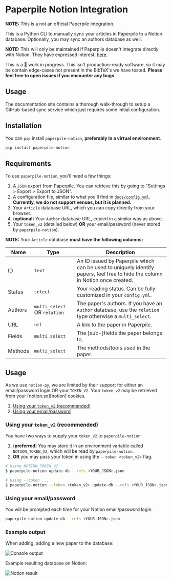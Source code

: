 # Paperpile Notion Integration

**NOTE:** This is a not an official Paperpile integration.

This is a Python CLI to manually sync your articles in Paperpile to a Notion database.
Optionally, you may sync an authors database as well.

**NOTE:** This will only be maintained if Paperpile doesn't integrate directly
with Notion. They have expressed interest, [here][forum.paperpile/notion].

[gsarti]: https://github.com/gsarti/paperpile-notion
[forum.paperpile/notion]: https://forum.paperpile.com/t/suggestion-for-notion-hook/

This is a :construction: work in progress. This isn't production-ready software, so it
may be contain edge-cases not present in the BibTeX's we have tested. **Please feel
free to open issues if you encounter any bugs.**

## Usage

The documentation site contains a thorough walk-through to setup a GitHub-based
sync service which just requires some initial configuration.

## Installation 

You can `pip` install `paperpile-notion`, **preferably in a virtual environment**.

```bash
pip install paperpile-notion
```

## Requirements

To use `paperpile-notion`, you'll need a few things:

1. A `JSON` export from Paperpile. You can retrieve this by going to "Settings >
   Export > Export to JSON".
1. A configuration file, similar to what you'll find in
   [`docs/config.yml`][config]. **Currently, we do not support venues, but it is
   planned.**
1. Your `Article` database URL, which you can copy directly from your browser.
1. (**optional**) Your `Author` database URL, copied in a similar way as above.
1. Your `token_v2` (detailed below) **OR** your email/password (never stored by
   `paperpile-notion`).

**NOTE:** Your `Article` database __must have the following columns:__

| Name | Type | Description |
| ---- | ---- | ------------|
| ID   | `text` | An ID issued by Paperpile which can be used to uniquely identify papers, feel free to hide the column in Notion once created. |
| Status | `select` | Your reading status. Can be fully customized in your `config.yml`. |
| Authors | `multi_select` OR `relation` | The paper's authors. If you have an `Author` database, use the `relation` type otherwise a `multi_select`. |
| URL | `url` | A link to the paper in Paperpile. |
| Fields | `multi_select` | The [sub-]fields the paper belongs to. |
| Methods | `multi_select` | The methods/tools used in the paper. |

[config]: docs/config.yml

## Usage

As we use `notion-py`, we are limited by their support for either an
email/password login OR your `TOKEN_V2`. Your `token_v2` may be retrieved from
your [notion.so][notion] cookies.

1. [Using your `token_v2` (recommended)](#token-v2)
1. [Using your email/password](#email-pass)

<i id="token-v2"></i>
### Using your `token_v2` (recommended)

You have two ways to supply your `token_v2` to `paperpile-notion`:
1. (**preferred**) You may store it in an environment variable called
   `NOTION_TOKEN_V2`, which will be read by `paperpile-notion`.
1. **OR** you may pass your token in using the `--token <token_v2>` flag.

```bash
# Using NOTION_TOKEN_V2
$ paperpile-notion update-db --refs <YOUR_JSON>.json

# Using --token ...
$ paperpile-notion --token <token_v2> update-db --refs <YOUR_JSON>.json
```

<i id="email-pass"></i>
### Using your email/password

You will be prompted each time for your Notion email/password login.

```bash
paperpile-notion update-db --refs <YOUR_JSON>.json
```


### Example output

When adding, adding a new paper to the database:

![Console output](img/output.png)

Example resulting database on Notion:

![Notion result](img/notion_result.png)
